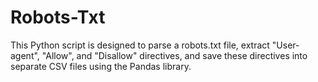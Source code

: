 # Robots-Txt
This Python script is designed to parse a robots.txt file, extract "User-agent", "Allow", and "Disallow" directives, and save these directives into separate CSV files using the Pandas library.
